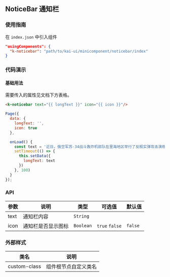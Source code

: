 ## NoticeBar 通知栏

### 使用指南
在 `index.json` 中引入组件
```json
"usingComponents": {
  "k-noticebar": "path/to/kai-ui/minicomponent/noticebar/index"
}
```

### 代码演示

#### 基础用法
需要传入的属性见文档下方表格。

```html
<k-noticebar text="{{ longText }}" icon="{{ icon }}"/>
```
```javascript
Page({
  data: {
    longText: '',
    icon: true
  },

  onLoad() {
    const text = '近日，俄空军苏-34战斗轰炸机部队在里海地区举行了反舰实弹攻击演练，其中罕见使用了Kh-31AD超音速反舰导弹，明显是针对先前美海军在环太军演中的反舰演习，本图集就此为您简析'
    setTimeout(() => {
      this.setData({
        longText: text
      })
    }, 100)
  }
});
```

### API

| 参数 | 说明 | 类型 | 可选值 | 默认值 |
|-----------|-----------|-----------|-----------|-------------|
| text | 通知栏内容 | `String` | ` ` | ` ` |
| icon | 通知栏是否显示图标 | `Boolean` | `true` `false` | `false` |

### 外部样式

| 类名 | 说明 |
|-----------|-----------|
| custom-class | 组件根节点自定义类名 |

